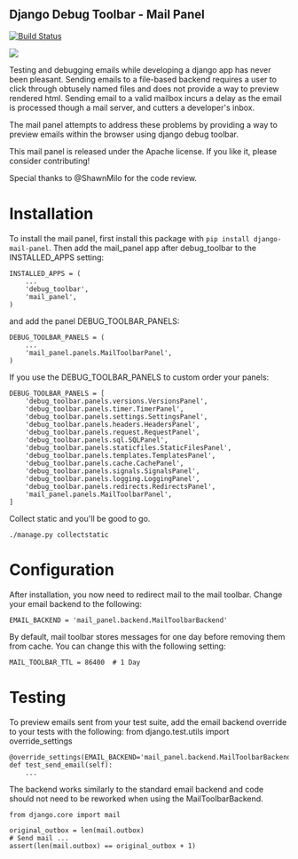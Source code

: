 
## Django Debug Toolbar - Mail Panel

[![Build Status](https://secure.travis-ci.org/scuml/django-mail-panel.png?branch=master)](http://travis-ci.org/scuml/django-mail-panel)

![](https://cloud.githubusercontent.com/assets/1790447/9289964/6aa7c4ba-434e-11e5-8594-3bb3efd0cd81.png)


Testing and debugging emails while developing a django app has never been pleasant.  Sending emails to a file-based backend requires a user to click through obtusely named files and does not provide a way to preview rendered html.  Sending email to a valid mailbox incurs a delay as the email is processed though a mail server, and cutters a developer's inbox.

The mail panel attempts to address these problems by providing a way to preview emails within the browser using django debug toolbar.

This mail panel is released under the Apache license. If you like it, please consider contributing!

Special thanks to @ShawnMilo for the code review.


Installation
============

To install the mail panel, first install this package with `pip install django-mail-panel`.  Then add the mail_panel app after debug_toolbar to the INSTALLED_APPS setting:

    INSTALLED_APPS = (
        ...
        'debug_toolbar',
        'mail_panel',
    )

and add the panel DEBUG_TOOLBAR_PANELS:

    DEBUG_TOOLBAR_PANELS = (
        ...
        'mail_panel.panels.MailToolbarPanel',
    )


If you use the DEBUG_TOOLBAR_PANELS to custom order your panels:

    DEBUG_TOOLBAR_PANELS = [
        'debug_toolbar.panels.versions.VersionsPanel',
        'debug_toolbar.panels.timer.TimerPanel',
        'debug_toolbar.panels.settings.SettingsPanel',
        'debug_toolbar.panels.headers.HeadersPanel',
        'debug_toolbar.panels.request.RequestPanel',
        'debug_toolbar.panels.sql.SQLPanel',
        'debug_toolbar.panels.staticfiles.StaticFilesPanel',
        'debug_toolbar.panels.templates.TemplatesPanel',
        'debug_toolbar.panels.cache.CachePanel',
        'debug_toolbar.panels.signals.SignalsPanel',
        'debug_toolbar.panels.logging.LoggingPanel',
        'debug_toolbar.panels.redirects.RedirectsPanel',
        'mail_panel.panels.MailToolbarPanel',
    ]


Collect static and you'll be good to go.

    ./manage.py collectstatic


Configuration
=============

After installation, you now need to redirect mail to the mail toolbar.  Change your email backend to the following:

    EMAIL_BACKEND = 'mail_panel.backend.MailToolbarBackend'


By default, mail toolbar stores messages for one day before removing them from cache.  You can change this with the following setting:

    MAIL_TOOLBAR_TTL = 86400  # 1 Day



Testing
=======

To preview emails sent from your test suite, add the email backend override to your tests with the following:
from django.test.utils import override_settings

    @override_settings(EMAIL_BACKEND='mail_panel.backend.MailToolbarBackend')
    def test_send_email(self):
        ...


The backend works similarly to the standard email backend and code should not need to be reworked when using the MailToolbarBackend.

    from django.core import mail

    original_outbox = len(mail.outbox)
    # Send mail ...
    assert(len(mail.outbox) == original_outbox + 1)
